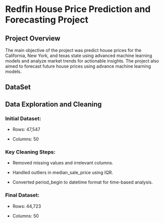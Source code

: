 # Redfin House Price Prediction and Forecasting Project

## Project Overview

The main objective of the project was predict house prices for the California, New York, and texas state using advanced machine learning models and analyze market trends for actionable insights. The project also aimed to forecast future house prices using advance machine learning models.

## DataSet


## Data Exploration and Cleaning
### Initial Dataset:

* Rows: 47,547

* Columns: 50

### Key Cleaning Steps:

* Removed missing values and irrelevant columns.

* Handled outliers in median_sale_price using IQR.

* Converted period_begin to datetime format for time-based analysis.

### Final Dataset:

* Rows: 44,723

* Columns: 50
